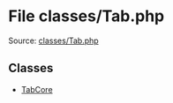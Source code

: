 File classes/Tab.php
=========

Source: [classes/Tab.php](https://github.com/PrestaShop/PrestaShop/blob/1.5.0.17/classes/Tab.php)


Classes
-------

* [TabCore](class.TabCore.md)


